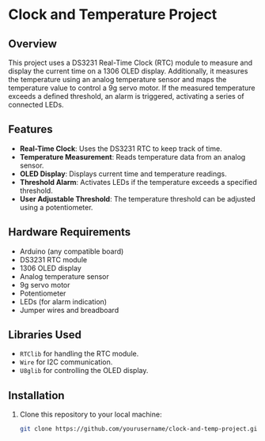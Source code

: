 # Clock and Temperature Project

## Overview

This project uses a DS3231 Real-Time Clock (RTC) module to measure and display the current time on a 1306 OLED display. Additionally, it measures the temperature using an analog temperature sensor and maps the temperature value to control a 9g servo motor. If the measured temperature exceeds a defined threshold, an alarm is triggered, activating a series of connected LEDs.

## Features

- **Real-Time Clock**: Uses the DS3231 RTC to keep track of time.
- **Temperature Measurement**: Reads temperature data from an analog sensor.
- **OLED Display**: Displays current time and temperature readings.
- **Threshold Alarm**: Activates LEDs if the temperature exceeds a specified threshold.
- **User Adjustable Threshold**: The temperature threshold can be adjusted using a potentiometer.

## Hardware Requirements

- Arduino (any compatible board)
- DS3231 RTC module
- 1306 OLED display
- Analog temperature sensor
- 9g servo motor
- Potentiometer
- LEDs (for alarm indication)
- Jumper wires and breadboard

## Libraries Used

- `RTClib` for handling the RTC module.
- `Wire` for I2C communication.
- `U8glib` for controlling the OLED display.

## Installation

1. Clone this repository to your local machine:

   ```bash
   git clone https://github.com/yourusername/clock-and-temp-project.git
